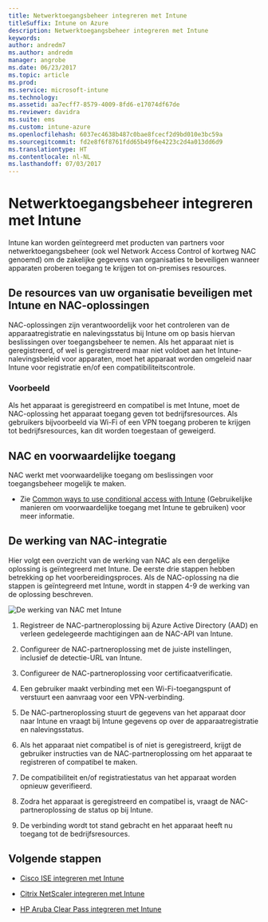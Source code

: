 ```yaml
---
title: Netwerktoegangsbeheer integreren met Intune
titleSuffix: Intune on Azure
description: Netwerktoegangsbeheer integreren met Intune
keywords: 
author: andredm7
ms.author: andredm
manager: angrobe
ms.date: 06/23/2017
ms.topic: article
ms.prod: 
ms.service: microsoft-intune
ms.technology: 
ms.assetid: aa7ecff7-8579-4009-8fd6-e17074df67de
ms.reviewer: davidra
ms.suite: ems
ms.custom: intune-azure
ms.openlocfilehash: 6037ec4638b487c0bae8fcecf2d9bd010e3bc59a
ms.sourcegitcommit: fd2e8f6f8761fdd65b49f6e4223c2d4a013dd6d9
ms.translationtype: HT
ms.contentlocale: nl-NL
ms.lasthandoff: 07/03/2017
---
```

# <a name="network-access-control-nac-integration-with-intune"></a>Netwerktoegangsbeheer integreren met Intune

Intune kan worden geïntegreerd met producten van partners voor netwerktoegangsbeheer (ook wel Network Access Control of kortweg NAC genoemd) om de zakelijke gegevens van organisaties te beveiligen wanneer apparaten proberen toegang te krijgen tot on-premises resources.

## <a name="how-do-intune-and-nac-solutions-help-protect-your-organization-resources"></a>De resources van uw organisatie beveiligen met Intune en NAC-oplossingen

NAC-oplossingen zijn verantwoordelijk voor het controleren van de apparaatregistratie en nalevingsstatus bij Intune om op basis hiervan beslissingen over toegangsbeheer te nemen. Als het apparaat niet is geregistreerd, of wel is geregistreerd maar niet voldoet aan het Intune-nalevingsbeleid voor apparaten, moet het apparaat worden omgeleid naar Intune voor registratie en/of een compatibiliteitscontrole.

### <a name="example"></a>Voorbeeld

Als het apparaat is geregistreerd en compatibel is met Intune, moet de NAC-oplossing het apparaat toegang geven tot bedrijfsresources. Als gebruikers bijvoorbeeld via Wi-Fi of een VPN toegang proberen te krijgen tot bedrijfsresources, kan dit worden toegestaan of geweigerd.

## <a name="nac-and-conditional-access"></a>NAC en voorwaardelijke toegang

NAC werkt met voorwaardelijke toegang om beslissingen voor toegangsbeheer mogelijk te maken.

- Zie [Common ways to use conditional access with Intune](conditional-access-intune-common-ways-use.md) (Gebruikelijke manieren om voorwaardelijke toegang met Intune te gebruiken) voor meer informatie.

## <a name="how-the-nac-integration-works"></a>De werking van NAC-integratie

Hier volgt een overzicht van de werking van NAC als een dergelijke oplossing is geïntegreerd met Intune. De eerste drie stappen hebben betrekking op het voorbereidingsproces. Als de NAC-oplossing na die stappen is geïntegreerd met Intune, wordt in stappen 4-9 de werking van de oplossing beschreven.

![De werking van NAC met Intune](./media/ca-intune-common-ways-2.png)

1.  Registreer de NAC-partneroplossing bij Azure Active Directory (AAD) en verleen gedelegeerde machtigingen aan de NAC-API van Intune.

2.  Configureer de NAC-partneroplossing met de juiste instellingen, inclusief de detectie-URL van Intune.

3.  Configureer de NAC-partneroplossing voor certificaatverificatie.

4.  Een gebruiker maakt verbinding met een Wi-Fi-toegangspunt of verstuurt een aanvraag voor een VPN-verbinding.

5.  De NAC-partneroplossing stuurt de gegevens van het apparaat door naar Intune en vraagt bij Intune gegevens op over de apparaatregistratie en nalevingsstatus.

6.  Als het apparaat niet compatibel is of niet is geregistreerd, krijgt de gebruiker instructies van de NAC-partneroplossing om het apparaat te registreren of compatibel te maken.

7.  De compatibiliteit en/of registratiestatus van het apparaat worden opnieuw geverifieerd.

8.  Zodra het apparaat is geregistreerd en compatibel is, vraagt de NAC-partneroplossing de status op bij Intune.

9.  De verbinding wordt tot stand gebracht en het apparaat heeft nu toegang tot de bedrijfsresources.

## <a name="next-steps"></a>Volgende stappen

-   [Cisco ISE integreren met Intune](http://www.cisco.com/c/en/us/td/docs/security/ise/2-1/admin_guide/b_ise_admin_guide_21/b_ise_admin_guide_20_chapter_01000.html)

-   [Citrix NetScaler integreren met Intune](https://docs.citrix.com/netscaler-gateway/11-1/microsoft-intune-integration/configuring-network-access-control-device-check-for-netscaler-gateway-virtual-server-for-single-factor-authentication-deployment.html)

-   [HP Aruba Clear Pass integreren met Intune](https://support.arubanetworks.com/Documentation/tabid/77/DMXModule/512/Command/Core_Download/Default.aspx?EntryId=23757)
